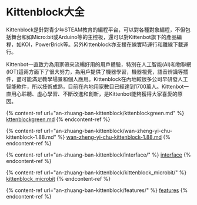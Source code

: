 # Kittenblock大全

Kittenblock是針對青少年STEAM教育的編程平台，可以對各種對象編程，不但包括舞台和如Micro:bit或Arduino等的主控板，還可以對Kittenbot旗下的產品編程，如KOI，PowerBrick等。另外Kittenblock亦支援在線實時運行和離線下載運行。

Kittenbot一直致力為用家帶來流暢好用的用戶體驗，特別在人工智能(AI)和物聯網(IOT)這兩方面下了很大努力，為用戶提供了機器學習，機器視覺，語音辨識等插件，盡可能滿足教學場景和個人應用。Kittenblock在內地較很多公司早研發人工智能軟件，所以技術成熟，目前在內地用家數目已經達到1700萬人。Kittenbot一直用心聆聽、虛心學習、不斷改進和創新，是Kittenbot能夠獲得大家喜愛的原因。

{% content-ref url="an-zhuang-ban-kittenblock/kttenblockgreen.md" %}
[kttenblockgreen.md](an-zhuang-ban-kittenblock/kttenblockgreen.md)
{% endcontent-ref %}

{% content-ref url="an-zhuang-ban-kittenblock/wan-zheng-yi-chu-kittenblock-1.88.md" %}
[wan-zheng-yi-chu-kittenblock-1.88.md](an-zhuang-ban-kittenblock/wan-zheng-yi-chu-kittenblock-1.88.md)
{% endcontent-ref %}

{% content-ref url="an-zhuang-ban-kittenblock/interface/" %}
[interface](an-zhuang-ban-kittenblock/interface/)
{% endcontent-ref %}

{% content-ref url="an-zhuang-ban-kittenblock/kittenblock_microbit/" %}
[kittenblock\_microbit](an-zhuang-ban-kittenblock/kittenblock_microbit/)
{% endcontent-ref %}

{% content-ref url="an-zhuang-ban-kittenblock/features/" %}
[features](an-zhuang-ban-kittenblock/features/)
{% endcontent-ref %}
